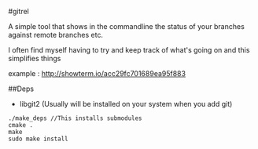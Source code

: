 #gitrel

A simple tool that shows in the commandline the status of your branches against remote branches etc.

I often find myself having to try and keep track of what's going on and this simplifies things

example : http://showterm.io/acc29fc701689ea95f883

##Deps
- libgit2 (Usually will be installed on your system when you add git)

```Shell
./make_deps //This installs submodules
cmake .
make
sudo make install
```
